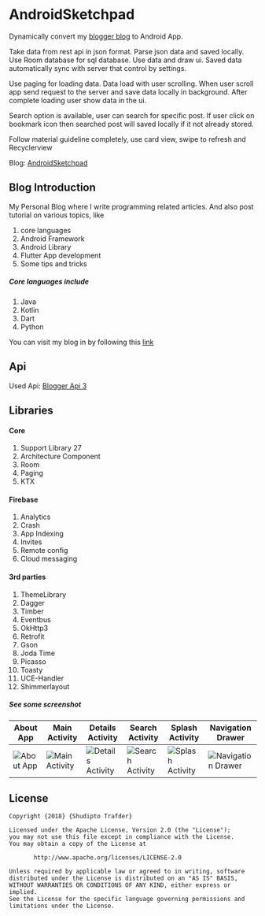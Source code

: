 # AndroidSketchpad

Dynamically convert my [blogger blog](https://androidsketchpad.blogspot.com)
to Android App.

Take data from rest api in json format. Parse json data and saved locally.
Use Room database for sql database. Use data and draw ui. Saved data automatically sync
with server that control by settings.

Use paging for loading data. Data load with user scrolling. When user scroll app send request to the server and save data locally
in background. After complete loading user show data in the ui.

Search option is available, user can search for specific post. If user
click on bookmark icon then searched post will saved locally if it not already stored.

Follow material guideline completely, use card view, swipe to refresh and Recyclerview

Blog: [AndroidSketchpad](https://androsketchpad.blogspot.com/)

## Blog Introduction
My Personal Blog where I write programming related articles. And also post tutorial on various topics, like
1. core languages
2. Android Framework
3. Android Library
4. Flutter App development
5. Some tips and tricks

##### Core languages include
1. Java
2. Kotlin
3. Dart
4. Python

You can visit my blog in by following this [link](https://androsketchpad.blogspot.com/)

## Api
Used Api: [Blogger Api 3](https://developers.google.com/blogger/docs/3.0/getting_started)

## Libraries
#### Core
1. Support Library 27
2. Architecture Component
3. Room
4. Paging
5. KTX

#### Firebase
1. Analytics
2. Crash
3. App Indexing
4. Invites
5. Remote config
6. Cloud messaging

#### 3rd parties
1. ThemeLibrary
2. Dagger
3. Timber
4. Eventbus
5. OkHttp3
6. Retrofit
7. Gson
8. Joda Time
9. Picasso
10. Toasty
11. UCE-Handler
12. Shimmerlayout

##### See some screenshot </br>

| About App | Main Activity | Details Activity |Search Activity|Splash Activity|Navigation Drawer |
|--- | --- | --- | ---|---|---|
| ![About App][sample1] | ![Main Activity][sample2] | ![Details Activity][sample3] | ![Search Activity][sample4] | ![Splash Activity][sample5] | ![Navigation Drawer][sample6] |

[sample1]: ../master/img/about.png "App About"
[sample2]: ../master/img/main.png "Mian Activity"
[sample3]: ../master/img/details.png "Details Activity"
[sample4]: ../master/img/search.png "Search Activity"
[sample5]: ../master/img/splash.png "Splash Activity"
[sample6]: ../master/img/nav.png "Navigation Drawer"

## License
    Copyright {2018} {Shudipto Trafder}

    Licensed under the Apache License, Version 2.0 (the "License");
    you may not use this file except in compliance with the License.
    You may obtain a copy of the License at

           http://www.apache.org/licenses/LICENSE-2.0

    Unless required by applicable law or agreed to in writing, software
    distributed under the License is distributed on an "AS IS" BASIS,
    WITHOUT WARRANTIES OR CONDITIONS OF ANY KIND, either express or implied.
    See the License for the specific language governing permissions and
    limitations under the License.





